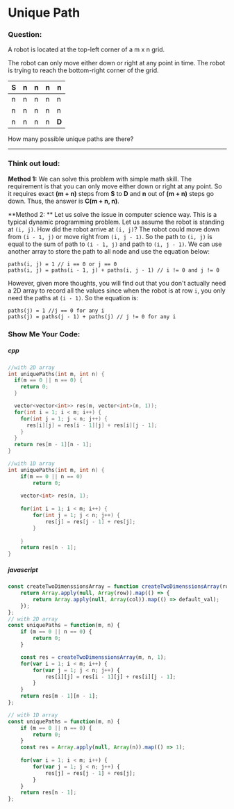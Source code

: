 # Unique Path

### Question:

A robot is located at the top-left corner of a m x n grid.

The robot can only move either down or right at any point in time. The robot is trying to reach the bottom-right corner of the grid.

| S    | n    | n    | n    | n     |
| ---- | ---- | ---- | ---- | ----- |
| n    | n    | n    | n    | n     |
| n    | n    | n    | n    | n     |
| n    | n    | n    | n    | **D** |


How many possible unique paths are there?

---

### Think out loud:

**Method 1:** We can solve this problem with simple math skill. The requirement is that you can only move either down or right at any point. So it requires exact **(m + n)** steps from **S** to **D** and **n** out of **(m + n)** steps go down. Thus, the answer is **C(m + n, n)**. 

**Method 2: ** Let us solve the issue in computer science way. This is a typical dynamic programming problem. Let us assume the robot is standing at `(i, j)`. How did the robot arrive at `(i, j)`? The robot could move down from `(i - 1, j)` or move right from `(i, j - 1)`. So the path to `(i, j)` is equal to the sum of path to `(i - 1, j)` and path to  `(i, j - 1)`. We can use another array to store the path to all node and use the equation below:

```
paths(i, j) = 1 // i == 0 or j == 0
paths(i, j) = paths(i - 1, j) + paths(i, j - 1) // i != 0 and j != 0
```

However, given more thoughts, you will find out that you don't actually need a 2D array to record all the values since when the robot is at row `i`, you only need the paths at `(i - 1)`.  So the equation is:

```
paths(j) = 1 //j == 0 for any i
paths(j) = paths(j - 1) + paths(j) // j != 0 for any i
```



### Show Me Your Code:

##### cpp

```cpp
//with 2D array
int uniquePaths(int m, int n) {
  if(m == 0 || n == 0) {
    return 0;
  }

  vector<vector<int>> res(m, vector<int>(n, 1));  
  for(int i = 1; i < m; i++) {
    for(int j = 1; j < n; j++) {
      res[i][j] = res[i - 1][j] + res[i][j - 1];
    }
  }
  return res[m - 1][n - 1];
}

//with 1D array
int uniquePaths(int m, int n) {
    if(m == 0 || n == 0)
        return 0;
        
    vector<int> res(n, 1);
    
    for(int i = 1; i < m; i++) {
        for(int j = 1; j < n; j++) {
            res[j] = res[j - 1] + res[j];
        }
        
    }
    return res[n - 1];
}
```



##### javascript

```javascript
const createTwoDimenssionsArray = function createTwoDimenssionsArray(row, col, default_val) {
	return Array.apply(null, Array(row)).map(() => { 
		return Array.apply(null, Array(col)).map(() => default_val); 
	});
};
// with 2D array
const uniquePaths = function(m, n) {
	if (m == 0 || n == 0) {
		return 0;
	}

	const res = createTwoDimenssionsArray(m, n, 1);
	for(var i = 1; i < m; i++) {
		for(var j = 1; j < n; j++) {
			res[i][j] = res[i - 1][j] + res[i][j - 1];
		}
	}
	return res[m - 1][n - 1];
};

// with 1D array
const uniquePaths = function(m, n) {
	if (m == 0 || n == 0) {
		return 0;
	}
	const res = Array.apply(null, Array(n)).map(() => 1);
	
	for(var i = 1; i < m; i++) {
		for(var j = 1; j < n; j++) {
			res[j] = res[j - 1] + res[j];
		}
	}
	return res[n - 1];
};
```

